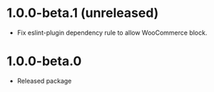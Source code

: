 # 1.0.0-beta.1 (unreleased)

-   Fix eslint-plugin dependency rule to allow WooCommerce block.

# 1.0.0-beta.0

-   Released package

